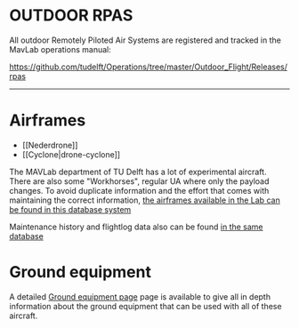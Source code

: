# OUTDOOR RPAS

All outdoor Remotely Piloted Air Systems are registered and tracked in the MavLab operations manual:

https://github.com/tudelft/Operations/tree/master/Outdoor_Flight/Releases/rpas

----

# Airframes

* [[Nederdrone]]
* [[Cyclone|drone-cyclone]]

The MAVLab department of TU Delft has a lot of experimental aircraft. There are also some "Workhorses", regular UA where only the payload changes. To avoid duplicate information and the effort that comes with maintaining the correct information, [the airframes available in the Lab can be found in this database system ](http://log.mavlab.info/)

Maintenance history and flightlog data also can be found [in the same database](http://log.mavlab.info/)

# Ground equipment

A detailed [Ground equipment page](ground-equipment) page is available to give all in depth information about the ground equipment that can be used with all of these aircraft.